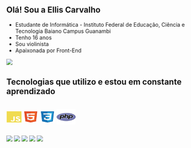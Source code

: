 ## Olá! Sou a Ellis Carvalho


-  Estudante de Informática - Instituto Federal de Educação, Ciência e Tecnologia Baiano Campus Guanambi
-  Tenho 16 anos
-  Sou violinista 
-  Apaixonada por Front-End

<picture>
  <source
    srcset="https://github-readme-stats.vercel.app/api?username=elliscarvalho3&show_icons=true&theme=synthwave"
    media="(prefers-color-scheme: dark)"
  />
  <source
    srcset="https://github-readme-stats.vercel.app/api?username=elliscarvalho3&show_icons=true"
    media="(prefers-color-scheme: light), (prefers-color-scheme: no-preference)"
  />
  <img src="https://github-readme-stats.vercel.app/api?username=elliscarvalho3&show_icons=true" />

</picture>

## Tecnologias que utilizo e estou em constante aprendizado

 <div style="display: inline_block"><br>
  <img align="center" alt="Ellis-Js" height="30" width="40" src="https://raw.githubusercontent.com/devicons/devicon/master/icons/javascript/javascript-plain.svg">
  <img align="center" alt="Ellis-HTML" height="30" width="40" src="https://raw.githubusercontent.com/devicons/devicon/master/icons/html5/html5-original.svg">
  <img align="center" alt="Ellis-CSS" height="30" width="40" src="https://raw.githubusercontent.com/devicons/devicon/master/icons/css3/css3-original.svg">
  <img align="center" alt="Ellis-CSS" height="40" width="50" src="https://raw.githubusercontent.com/devicons/devicon/master/icons/php/php-original.svg">

</div>

##


<div> 
  <a href="https://instagram.com/elliscarv" target="_blank"><img src="https://img.shields.io/badge/-Instagram-%23E4405F?style=for-the-badge&logo=instagram&logoColor=white" target="_blank"></a>
 	<a href="https://www.twitch.tv/elliscarv" target="_blank"><img src="https://img.shields.io/badge/Twitch-9146FF?style=for-the-badge&logo=twitch&logoColor=white" target="_blank"></a>
 <a href="https://discord.gg/uwCcqXYg" target="_blank"><img src="https://img.shields.io/badge/Discord-7289DA?style=for-the-badge&logo=discord&logoColor=white" target="_blank"></a> 
  <a href = "mailto:elliscarvalhox@gmail.com"><img src="https://img.shields.io/badge/-Gmail-%23333?style=for-the-badge&logo=gmail&logoColor=white" target="_blank"></a>
  <a href="www.linkedin.com/in/ellis-xavier-093835354" target="_blank"><img src="https://img.shields.io/badge/-LinkedIn-%230077B5?style=for-the-badge&logo=linkedin&logoColor=white" target="_blank"></a> 
  
</div>




